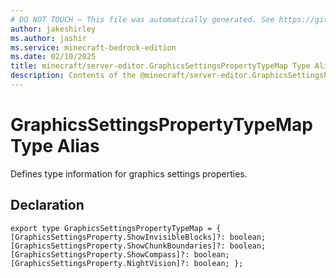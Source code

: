 ```yaml
---
# DO NOT TOUCH — This file was automatically generated. See https://github.com/mojang/minecraftapidocsgenerator to modify descriptions, examples, etc.
author: jakeshirley
ms.author: jashir
ms.service: minecraft-bedrock-edition
ms.date: 02/10/2025
title: minecraft/server-editor.GraphicsSettingsPropertyTypeMap Type Alias
description: Contents of the @minecraft/server-editor.GraphicsSettingsPropertyTypeMap type alias.
---
```

# GraphicsSettingsPropertyTypeMap Type Alias

Defines type information for graphics settings properties.

## Declaration
`export type GraphicsSettingsPropertyTypeMap = {
    [GraphicsSettingsProperty.ShowInvisibleBlocks]?: boolean;
    [GraphicsSettingsProperty.ShowChunkBoundaries]?: boolean;
    [GraphicsSettingsProperty.ShowCompass]?: boolean;
    [GraphicsSettingsProperty.NightVision]?: boolean;
};`
